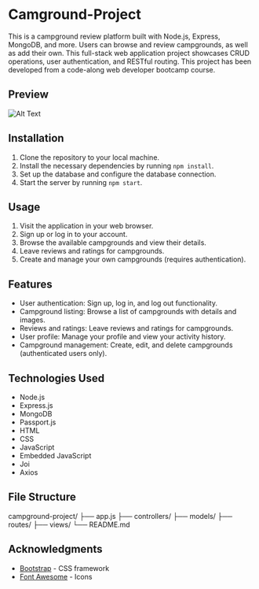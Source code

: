 # Camground-Project

This is a campground review platform built with Node.js, Express, MongoDB, and more. Users can browse and review campgrounds, as well as add their own. This full-stack web application project showcases CRUD operations, user authentication, and RESTful routing. This project has been developed from a code-along web developer bootcamp course.

## Preview

![Alt Text](img/campgrounds.gif)

## Installation

1. Clone the repository to your local machine.
2. Install the necessary dependencies by running `npm install`.
3. Set up the database and configure the database connection.
4. Start the server by running `npm start`.

## Usage

1. Visit the application in your web browser.
2. Sign up or log in to your account.
3. Browse the available campgrounds and view their details.
4. Leave reviews and ratings for campgrounds.
5. Create and manage your own campgrounds (requires authentication).

## Features

- User authentication: Sign up, log in, and log out functionality.
- Campground listing: Browse a list of campgrounds with details and images.
- Reviews and ratings: Leave reviews and ratings for campgrounds.
- User profile: Manage your profile and view your activity history.
- Campground management: Create, edit, and delete campgrounds (authenticated users only).

## Technologies Used

- Node.js
- Express.js
- MongoDB
- Passport.js
- HTML
- CSS
- JavaScript
- Embedded JavaScript
- Joi
- Axios

## File Structure

campground-project/
├── app.js
├── controllers/
├── models/
├── routes/
├── views/
└── README.md


## Acknowledgments

- [Bootstrap](https://getbootstrap.com/) - CSS framework
- [Font Awesome](https://fontawesome.com/) - Icons




